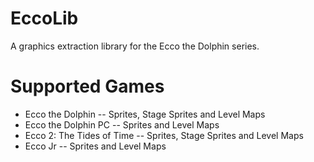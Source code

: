 # EccoLib

A graphics extraction library for the Ecco the Dolphin series.

# Supported Games
- Ecco the Dolphin
-- Sprites, Stage Sprites and Level Maps
- Ecco the Dolphin PC
-- Sprites and Level Maps
- Ecco 2: The Tides of Time
-- Sprites, Stage Sprites and Level Maps
- Ecco Jr 
-- Sprites and Level Maps
